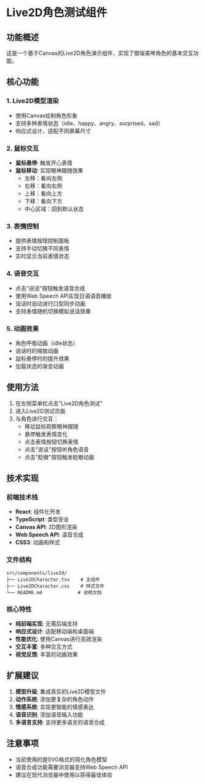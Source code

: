 # Live2D角色测试组件

## 功能概述

这是一个基于Canvas的Live2D角色演示组件，实现了御坂美琴角色的基本交互功能。

## 核心功能

### 1. Live2D模型渲染
- 使用Canvas绘制角色形象
- 支持多种表情状态（idle、happy、angry、surprised、sad）
- 响应式设计，适配不同屏幕尺寸

### 2. 鼠标交互
- **鼠标悬停**: 触发开心表情
- **鼠标移动**: 实现眼神跟随效果
  - 左移：看向左侧
  - 右移：看向右侧  
  - 上移：看向上方
  - 下移：看向下方
  - 中心区域：回到默认状态

### 3. 表情控制
- 提供表情按钮控制面板
- 支持手动切换不同表情
- 实时显示当前表情状态

### 4. 语音交互
- 点击"说话"按钮触发语音合成
- 使用Web Speech API实现日语语音播放
- 说话时自动进行口型同步动画
- 支持表情随机切换模拟说话效果

### 5. 动画效果
- 角色呼吸动画（idle状态）
- 说话时的缩放动画
- 鼠标悬停时的提升效果
- 加载状态的渐变动画

## 使用方法

1. 在左侧菜单栏点击"Live2D角色测试"
2. 进入Live2D测试页面
3. 与角色进行交互：
   - 移动鼠标观察眼神跟随
   - 悬停触发表情变化
   - 点击表情按钮切换表情
   - 点击"说话"按钮听角色语音
   - 点击"眨眼"按钮触发眨眼动画

## 技术实现

### 前端技术栈
- **React**: 组件化开发
- **TypeScript**: 类型安全
- **Canvas API**: 2D图形渲染
- **Web Speech API**: 语音合成
- **CSS3**: 动画和样式

### 文件结构
```
src/components/live2d/
├── Live2DCharacter.tsx    # 主组件
├── Live2DCharacter.css    # 样式文件
└── README.md             # 说明文档
```

### 核心特性
- **纯前端实现**: 无需后端支持
- **响应式设计**: 适配移动端和桌面端
- **性能优化**: 使用Canvas进行高效渲染
- **交互丰富**: 多种交互方式
- **视觉反馈**: 丰富的动画效果

## 扩展建议

1. **模型升级**: 集成真实的Live2D模型文件
2. **动作系统**: 添加更复杂的角色动作
3. **情感系统**: 实现更智能的情感表达
4. **语音识别**: 添加语音输入功能
5. **多语言支持**: 支持更多语言的语音合成

## 注意事项

- 当前使用的是SVG格式的简化角色模型
- 语音合成功能需要浏览器支持Web Speech API
- 建议在现代浏览器中使用以获得最佳体验

